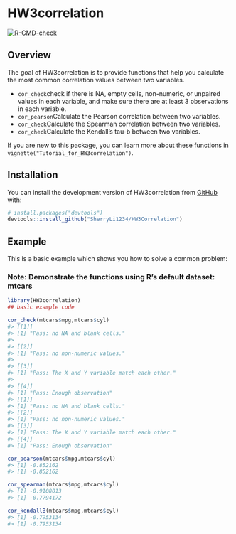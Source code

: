
<!-- README.md is generated from README.Rmd. Please edit that file -->

# HW3correlation

<!-- badges: start -->

[![R-CMD-check](https://github.com/SherryLi1234/HW3Correlation/actions/workflows/R-CMD-check.yaml/badge.svg)](https://github.com/SherryLi1234/HW3Correlation/actions/workflows/R-CMD-check.yaml)
<!-- badges: end -->

## Overview

The goal of HW3correlation is to provide functions that help you
calculate the most common correlation values between two variables.

- `cor_check`check if there is NA, empty cells, non-numeric, or unpaired
  values in each variable, and make sure there are at least 3
  observations in each variable.
- `cor_pearson`Calculate the Pearson correlation between two variables.
- `cor_check`Calculate the Spearman correlation between two variables.
- `cor_check`Calculate the Kendall’s tau-b between two variables.

If you are new to this package, you can learn more about these functions
in `vignette("Tutorial_for_HW3correlation")`.

## Installation

You can install the development version of HW3correlation from
[GitHub](https://github.com/) with:

``` r
# install.packages("devtools")
devtools::install_github("SherryLi1234/HW3Correlation")
```

## Example

This is a basic example which shows you how to solve a common problem:

### Note: Demonstrate the functions using R’s default dataset: mtcars

``` r
library(HW3correlation)
## basic example code

cor_check(mtcars$mpg,mtcars$cyl)
#> [[1]]
#> [1] "Pass: no NA and blank cells."
#> 
#> [[2]]
#> [1] "Pass: no non-numeric values."
#> 
#> [[3]]
#> [1] "Pass: The X and Y variable match each other."
#> 
#> [[4]]
#> [1] "Pass: Enough observation"
#> [[1]]
#> [1] "Pass: no NA and blank cells."
#> [[2]]
#> [1] "Pass: no non-numeric values."
#> [[3]]
#> [1] "Pass: The X and Y variable match each other."
#> [[4]]
#> [1] "Pass: Enough observation"

cor_pearson(mtcars$mpg,mtcars$cyl)
#> [1] -0.852162
#> [1] -0.852162

cor_spearman(mtcars$mpg,mtcars$cyl)
#> [1] -0.9108013
#> [1] -0.7794172

cor_kendallB(mtcars$mpg,mtcars$cyl)
#> [1] -0.7953134
#> [1] -0.7953134
```
